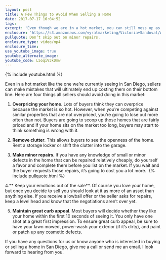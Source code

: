 ```yaml
---
layout: post
title: A Few Things to Avoid When Selling a Home
date: 2017-07-17 16:04:52
tags:
excerpt: 'Even though we are in a hot market, you can still mess up as a seller. Here are four common mishaps to avoid.'
enclosure: 'https://s3.amazonaws.com/vyralmarketing/Victoria+Sandoval/A+Few+Things+to+Avoid+When+Selling+a+Home.mp4'
pullquote: Don’t skip out on minor repairs.
enclosure_type: video/mp4
enclosure_time:
use_youtube_image: true
youtube_alternate_image:
youtube_code: L5oqiV3kDmw
---
```



{% include youtube.html %}

Even in a hot market like the one we’re currently seeing in San Diego, sellers can make mistakes that will ultimately end up costing them on their bottom line. Here are four things all sellers should avoid doing in this market:

1. **Overpricing your home**. Lots of buyers think they can overprice because the market is so hot. However, when you’re competing against similar properties that are not overpriced, you’re going to lose out more often than not. Buyers are going to scoop up those homes that are fairly priced and if your home sits on the market too long, buyers may start to think something is wrong with it.

2. **Remove clutter**. This allows buyers to see the openness of the home. Rent a storage locker or shift the clutter into the garage.

3. **Make minor repairs**. If you have any knowledge of small or minor defects in the home that can be repaired relatively cheaply, do yourself a favor and complete them before you list on the market. If you wait and the buyer requests those repairs, it’s going to cost you a lot more. &nbsp;{% include pullquote.html %}

4.** Keep your emotions out of the sale**. Of course you love your home, but once you decide to sell you should look at it as more of an asset than anything else. If you receive a lowball offer or the seller asks for repairs, keep a level head and know that the negotiations aren’t over yet.

5. **Maintain great curb appeal**. Most buyers will decide whether they like your home within the first 10 seconds of seeing it. You only have one shot at a great first impression. To ensure great curb appeal, be sure to have your lawn mowed, power-wash your exterior (if it’s dirty), and paint or patch up any cosmetic defects.

If you have any questions for us or know anyone who is interested in buying or selling a home in San Diego, give me a call or send me an email. I look forward to hearing from you.